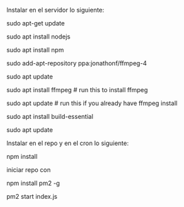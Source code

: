 
Instalar en el servidor lo siguiente:

sudo apt-get update

sudo apt install nodejs

sudo apt install npm

sudo add-apt-repository ppa:jonathonf/ffmpeg-4

sudo apt update

sudo apt install ffmpeg # run this to install ffmpeg

sudo apt update # run this if you already have ffmpeg install

sudo apt install build-essential

sudo apt update

Instalar en el repo y en el cron lo siguiente: 


npm install 


iniciar repo con 

npm install pm2 -g

pm2 start index.js 


